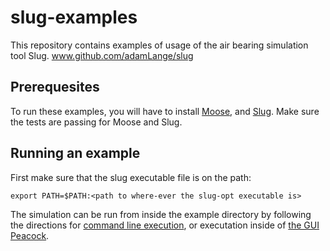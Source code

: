 slug-examples
=============

This repository contains examples of usage of the air bearing simulation tool Slug.
www.github.com/adamLange/slug

Prerequesites
-------------
To run these examples, you will have to install [Moose](http://mooseframework.org), 
and [Slug](http://github.com/adamLange/slug).  Make sure the tests are passing for
Moose and Slug.

Running an example
-------------------
First make sure that the slug executable file is on the path:

    export PATH=$PATH:<path to where-ever the slug-opt executable is>

The simulation can be run from inside the example directory by 
following the directions for 
[command line execution](http://www.mooseframework.org/wiki/CommandLine/), 
or executation inside of [the GUI Peacock](http://www.mooseframework.org/wiki/Peacock/).


